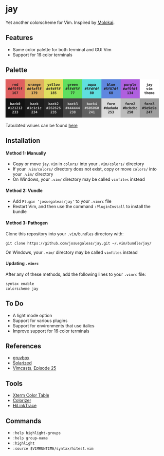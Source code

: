 # jay
Yet another colorscheme for Vim. Inspired by [Molokai](https://github.com/tomasr/molokai).

## Features
- Same color palette for both terminal and GUI Vim
- Support for 16 color terminals

## Palette
![Palette](./images/palette.png?raw=true)

Tabulated values can be found [here](./palette.md)

## Installation
#### Method 1: Manually
- Copy or move `jay.vim` in `colors/` into your `.vim/colors/` directory
- If your `.vim/colors/` directory does not exist, copy or move `colors/` into your `.vim/` directory
- On Windows, your `.vim/` directory may be called `vimfiles` instead

#### Method 2: Vundle
- Add `Plugin 'josuegaleas/jay'` to your `.vimrc` file
- Restart Vim, and then use the command `:PluginInstall` to install the bundle

#### Method 3: Pathogen
Clone this repository into your `.vim/bundles` directory with:
```
git clone https://github.com/josuegaleas/jay.git ~/.vim/bundle/jay/
```
On Windows, your `.vim/` directory may be called `vimfiles` instead

#### Updating `.vimrc`
After any of these methods, add the following lines to your `.vimrc` file:
```
syntax enable
colorscheme jay
```

## To Do
- A light mode option
- Support for various plugins
- Support for environments that use italics
- Improve support for 16 color terminals

## References
- [gruvbox](https://github.com/morhetz/gruvbox)
- [Solarized](https://github.com/altercation/vim-colors-solarized)
- [Vimcasts, Episode 25](http://vimcasts.org/episodes/creating-colorschemes-for-vim/)

## Tools
- [Xterm Color Table](https://github.com/guns/xterm-color-table.vim)
- [Colorizer](https://github.com/chrisbra/Colorizer)
- [HiLinkTrace](https://github.com/gerw/vim-HiLinkTrace)

## Commands
- `:help highlight-groups`
- `:help group-name`
- `:highlight`
- `:source $VIMRUNTIME/syntax/hitest.vim`
